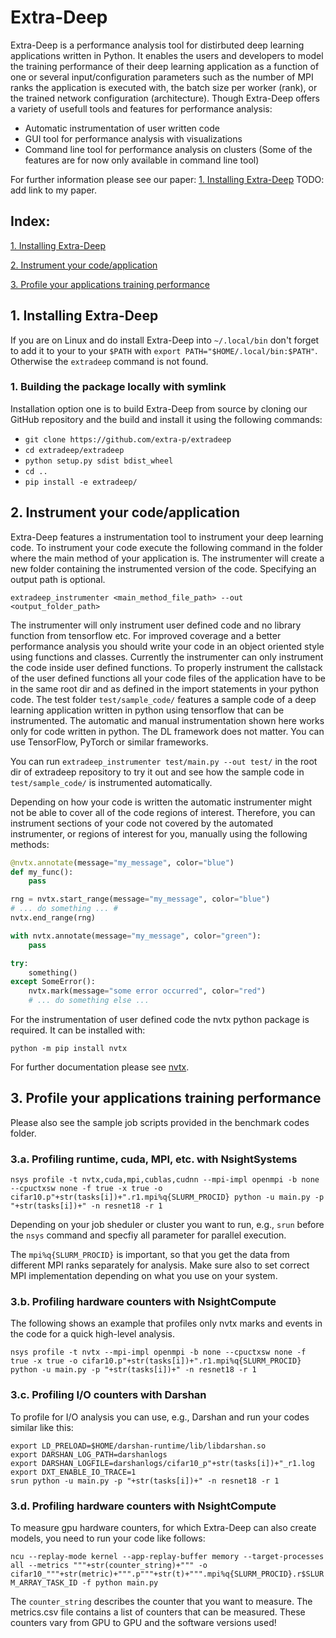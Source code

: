 # Extra-Deep

Extra-Deep is a performance analysis tool for distirbuted deep learning applications written in Python. It enables the users and developers to model the training performance of their deep learning application as a function of one or several input/configuration parameters such as the number of MPI ranks the application is executed with, the batch size per worker (rank), or the trained network configuration (architecture). Though Extra-Deep offers a variety of usefull tools and features for performance analysis:

* Automatic instrumentation of user written code
* GUI tool for performance analysis with visualizations
* Command line tool for performance analysis on clusters (Some of the features are for now only available in command line tool)

For further information please see our paper: [1. Installing Extra-Deep](#link) TODO: add link to my paper.

## Index:

[1. Installing Extra-Deep](#anchor1)

[2. Instrument your code/application](#anchor2)

[3. Profile your applications training performance](#anchor3)

## 1. Installing Extra-Deep
<a name="anchor1"></a>

If you are on Linux and do install Extra-Deep into `~/.local/bin` don't forget to add it to your to your `$PATH` with `export PATH="$HOME/.local/bin:$PATH"`. Otherwise the `extradeep` command is not found.

### 1. Building the package locally with symlink

Installation option one is to build Extra-Deep from source by cloning our GitHub repository and the build and install it using the following commands:

* `git clone https://github.com/extra-p/extradeep`
* `cd extradeep/extradeep`
* `python setup.py sdist bdist_wheel`
* `cd ..`
* `pip install -e extradeep/`

## 2. Instrument your code/application
<a name="anchor2"></a>

Extra-Deep features a instrumentation tool to instrument your deep learning code. To instrument your code execute the following command in the folder where the main method of your application is. The instrumenter will create a new folder containing the instrumented version of the code. Specifying an output path is optional.

`extradeep_instrumenter <main_method_file_path> --out <output_folder_path>`

The instrumenter will only instrument user defined code and no library function from tensorflow etc. For improved coverage and a better performance analysis you should write your code in an object oriented style using functions and classes. Currently the instrumenter can only instrument the code inside user defined functions. To properly instrument the callstack of the user defined functions all your code files of the application have to be in the same root dir and as defined in the import statements in your python code. The test folder `test/sample_code/` features a sample code of a deep learning application written in python using tensorflow that can be instrumented. The automatic and manual instrumentation shown here works only for code written in python. The DL framework does not matter. You can use TensorFlow, PyTorch or similar frameworks.

You can run `extradeep_instrumenter test/main.py --out test/` in the root dir of extradeep repository to try it out and see how the sample code in `test/sample_code/` is instrumented automatically.

Depending on how your code is written the automatic instrumenter might not be able to cover all of the code regions of interest. Therefore, you can instrument sections of your code not covered by the automated instrumenter, or regions of interest for you, manually using the following methods:

```python
@nvtx.annotate(message="my_message", color="blue")
def my_func():
    pass
```

```python
rng = nvtx.start_range(message="my_message", color="blue")
# ... do something ... #
nvtx.end_range(rng)
```

```python
with nvtx.annotate(message="my_message", color="green"):
    pass
```

```python
try:
    something()
except SomeError():
    nvtx.mark(message="some error occurred", color="red")
    # ... do something else ...
```

For the instrumentation of user defined code the nvtx python package is required. It can be installed with:

`python -m pip install nvtx`

For further documentation please see [nvtx](https://nvtx.readthedocs.io/en/latest/index.html).

## 3. Profile your applications training performance
<a name="anchor3"></a>

Please also see the sample job scripts provided in the benchmark codes folder.

### 3.a. Profiling runtime, cuda, MPI, etc. with NsightSystems

`nsys profile -t nvtx,cuda,mpi,cublas,cudnn --mpi-impl openmpi -b none --cpuctxsw none -f true -x true -o cifar10.p"+str(tasks[i])+".r1.mpi%q{SLURM_PROCID} python -u main.py -p "+str(tasks[i])+" -n resnet18 -r 1`

Depending on your job sheduler or cluster you want to run, e.g., `srun` before the `nsys` command and specfiy all parameter for parallel execution.

The `mpi%q{SLURM_PROCID}` is important, so that you get the data from different MPI ranks separately for analysis. Make sure also to set correct MPI implementation depending on what you use on your system.

### 3.b. Profiling hardware counters with NsightCompute

The following shows an example that profiles only nvtx marks and events in the code for a quick high-level analysis.

`nsys profile -t nvtx --mpi-impl openmpi -b none --cpuctxsw none -f true -x true -o cifar10.p"+str(tasks[i])+".r1.mpi%q{SLURM_PROCID} python -u main.py -p "+str(tasks[i])+" -n resnet18 -r 1`

### 3.c. Profiling I/O counters with Darshan

To profile for I/O analysis you can use, e.g., Darshan and run your codes similar like this:

```
export LD_PRELOAD=$HOME/darshan-runtime/lib/libdarshan.so
export DARSHAN_LOG_PATH=darshanlogs
export DARSHAN_LOGFILE=darshanlogs/cifar10_p"+str(tasks[i])+"_r1.log
export DXT_ENABLE_IO_TRACE=1
srun python -u main.py -p "+str(tasks[i])+" -n resnet18 -r 1
```

### 3.d. Profiling hardware counters with NsightCompute

To measure gpu hardware counters, for which Extra-Deep can also create models, you need to run your code like follows:

`ncu --replay-mode kernel --app-replay-buffer memory --target-processes all --metrics """+str(counter_string)+""" -o cifar10_"""+str(metric)+""".p"""+str(t)+""".mpi%q{SLURM_PROCID}.r$SLURM_ARRAY_TASK_ID -f python main.py`

The `counter_string` describes the counter that you want to measure. The metrics.csv file contains a list of counters that can be measured. These counters vary from GPU to GPU and the software versions used!